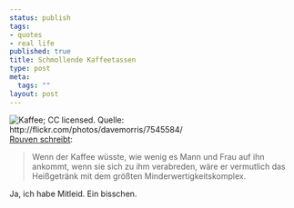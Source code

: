 ```yaml
--- 
status: publish
tags: 
- quotes
- real life
published: true
title: Schmollende Kaffeetassen
type: post
meta: 
  tags: ""
layout: post
---
```

<img src="http://photos8.flickr.com/7545584_1b60ca10b5_t.jpg" alt="Kaffee; CC licensed. Quelle: http://flickr.com/photos/davemorris/7545584/" class="alignright" /><a href="http://killefit.twoday.net/stories/720644/">Rouven schreibt</a>:

<blockquote>Wenn der Kaffee wüsste, wie wenig es Mann und Frau auf ihn ankommt, wenn sie sich zu ihm verabreden, wäre er vermutlich das Heißgetränk mit dem größten Minderwertigkeitskomplex.</blockquote>

Ja, ich habe Mitleid. Ein bisschen.
